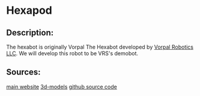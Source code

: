 # Hexapod

## Description: 
The hexabot is originally Vorpal The Hexabot developed by  [Vorpal Robotics LLC](http://vorpalrobotics.com/wiki/index.php/Vorpal_The_Hexapod). We will develop this robot to be VRS's demobot.

## Sources:
[main website](http://vorpalrobotics.com/wiki/index.php/Vorpal_The_Hexapod)
[3d-models](https://www.thingiverse.com/thing:2513566)
[github source code](https://github.com/vorpalrobotics/VorpalHexapod)

